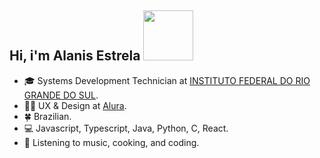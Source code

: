 
 ##  Hi, i'm Alanis Estrela <img src="https://media.tenor.com/YEwxWExn80kAAAAi/cat-cute.gif" height="80px" width="80px">


- :mortar_board: Systems Development Technician at [INSTITUTO FEDERAL DO RIO GRANDE DO SUL](https://ifrs.edu.br/canoas/).
- :artist: UX & Design at [Alura](https://www.alura.com.br/).
- :four_leaf_clover: Brazilian.
- :computer: Javascript, Typescript, Java, Python, C, React.
- 🍝 Listening to music, cooking, and coding.



 
